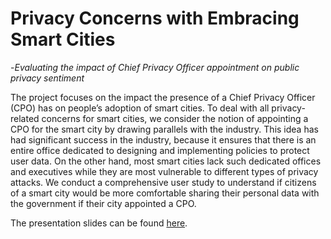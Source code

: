 # Privacy Concerns with Embracing Smart Cities
  -*Evaluating the impact of Chief Privacy Officer appointment on public privacy sentiment*

The project focuses on the impact the presence of a Chief Privacy Officer (CPO) has on people’s adoption of smart cities. To deal with all privacy-related concerns for smart cities, we consider the notion of appointing a CPO for the smart city by drawing parallels with the industry. This idea has had significant success in the industry, because it ensures that there is an entire office dedicated to designing and implementing policies to protect user data. On the other hand, most smart cities lack such dedicated offices and executives while they are most vulnerable to different types of privacy attacks. We conduct a comprehensive user study to understand if citizens of a smart city would be more comfortable sharing their personal data with the government if their city appointed a CPO.

The presentation slides can be found [here](https://github.ncsu.edu/psharma9/priv-smart/blob/master/presentation.pptx).


